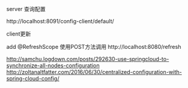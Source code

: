 server 查询配置

http://localhost:8091/config-client/default/


client更新

add @RefreshScope
使用POST方法调用 http://localhost:8080/refresh

http://samchu.logdown.com/posts/292630-use-springcloud-to-synchronize-all-nodes-configuration
http://zoltanaltfatter.com/2016/06/30/centralized-configuration-with-spring-cloud-config/